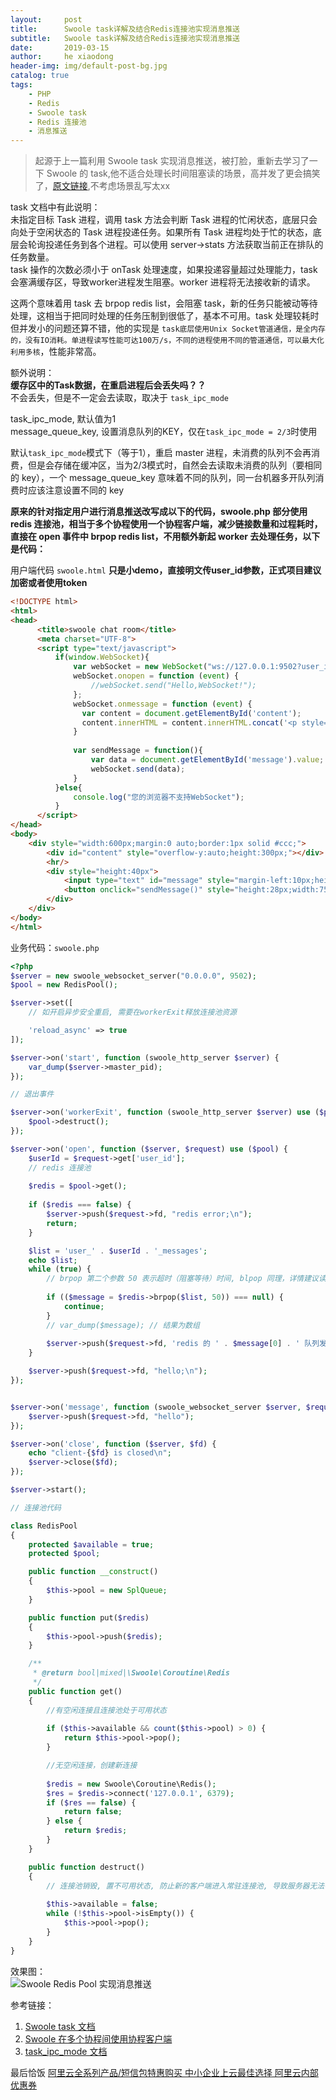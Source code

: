 ```yaml
---
layout:     post
title:      Swoole task详解及结合Redis连接池实现消息推送
subtitle:   Swoole task详解及结合Redis连接池实现消息推送
date:       2019-03-15
author:     he xiaodong
header-img: img/default-post-bg.jpg
catalog: true
tags:
    - PHP
    - Redis
    - Swoole task
    - Redis 连接池
    - 消息推送
---
```


> 起源于上一篇利用 Swoole task 实现消息推送，被打脸，重新去学习了一下 Swoole 的 task,他不适合处理长时间阻塞读的场景，高并发了更会搞笑了，[原文链接](https://alpha2016.github.io/2019/02/21/PHP,Swoole-task,Redis-list%E6%B6%88%E6%81%AF%E6%8E%A8%E9%80%81%E8%BF%9B%E9%98%B6%E7%89%88/),不考虑场景乱写太xx

task 文档中有此说明：<br />
未指定目标 Task 进程，调用 task 方法会判断 Task 进程的忙闲状态，底层只会向处于空闲状态的 Task 进程投递任务。如果所有 Task 进程均处于忙的状态，底层会轮询投递任务到各个进程。可以使用 server->stats 方法获取当前正在排队的任务数量。<br />
task 操作的次数必须小于 onTask 处理速度，如果投递容量超过处理能力，task会塞满缓存区，导致worker进程发生阻塞。worker 进程将无法接收新的请求。<br />

这两个意味着用 task 去 brpop redis list，会阻塞 task，新的任务只能被动等待处理，这相当于把同时处理的任务压制到很低了，基本不可用。task 处理较耗时但并发小的问题还算不错，他的实现是 `task底层使用Unix Socket管道通信，是全内存的，没有IO消耗。单进程读写性能可达100万/s，不同的进程使用不同的管道通信，可以最大化利用多核`，性能非常高。

额外说明：<br />
**缓存区中的Task数据，在重启进程后会丢失吗？？**<br />
不会丢失，但是不一定会去读取，取决于 `task_ipc_mode`

task_ipc_mode,  默认值为1 <br />
message_queue_key, 设置消息队列的KEY，仅在`task_ipc_mode = 2/3`时使用

默认`task_ipc_mode`模式下（等于1），重启 master 进程，未消费的队列不会再消费，但是会存储在缓冲区，当为2/3模式时，自然会去读取未消费的队列（要相同的 key），一个 message_queue_key 意味着不同的队列，同一台机器多开队列消费时应该注意设置不同的 key <br />

**原来的针对指定用户进行消息推送改写成以下的代码，swoole.php 部分使用 redis 连接池，相当于多个协程使用一个协程客户端，减少链接数量和过程耗时，直接在 open 事件中 brpop redis list，不用额外新起 worker 去处理任务，以下是代码：**

用户端代码  `swoole.html`
**只是小demo，直接明文传user_id参数，正式项目建议加密或者使用token** <br />
```html
<!DOCTYPE html>
<html>
<head>
      <title>swoole chat room</title>
      <meta charset="UTF-8">
      <script type="text/javascript">
          if(window.WebSocket){
              var webSocket = new WebSocket("ws://127.0.0.1:9502?user_id=" + parseInt(Math.random()*1000,10)+1);
              webSocket.onopen = function (event) {
                  //webSocket.send("Hello,WebSocket!"); 
              };
              webSocket.onmessage = function (event) {
                var content = document.getElementById('content');
                content.innerHTML = content.innerHTML.concat('<p style="margin-left:20px;height:20px;line-height:20px;">'+event.data+'</p>');
              }
              
              var sendMessage = function(){
                  var data = document.getElementById('message').value;
                  webSocket.send(data);
              }
          }else{
              console.log("您的浏览器不支持WebSocket");
          }
      </script>
</head>
<body>
    <div style="width:600px;margin:0 auto;border:1px solid #ccc;">
        <div id="content" style="overflow-y:auto;height:300px;"></div>
        <hr/>
        <div style="height:40px">
            <input type="text" id="message" style="margin-left:10px;height:25px;width:450px;">
            <button onclick="sendMessage()" style="height:28px;width:75px;">发送</button>
        </div>
    </div>
</body>
</html>
```

业务代码：`swoole.php` <br />
```php
<?php
$server = new swoole_websocket_server("0.0.0.0", 9502); 
$pool = new RedisPool();

$server->set([
    // 如开启异步安全重启, 需要在workerExit释放连接池资源

    'reload_async' => true
]);

$server->on('start', function (swoole_http_server $server) {
    var_dump($server->master_pid);
});

// 退出事件

$server->on('workerExit', function (swoole_http_server $server) use ($pool) {
    $pool->destruct();
});

$server->on('open', function ($server, $request) use ($pool) {
    $userId = $request->get['user_id'];
    // redis 连接池
    
    $redis = $pool->get();
    
    if ($redis === false) {
        $server->push($request->fd, "redis error;\n");
        return;
    }

    $list = 'user_' . $userId . '_messages';
    echo $list;
    while (true) {
        // brpop 第二个参数 50 表示超时（阻塞等待）时间, blpop 同理，详情建议读文档,对应的 redis 操作是 rpush/lpush key content
        
        if (($message = $redis->brpop($list, 50)) === null) {
            continue;
        }
        // var_dump($message); // 结果为数组
        
        $server->push($request->fd, 'redis 的 ' . $message[0] . ' 队列发送消息:' . $message[1]);
    }

    $server->push($request->fd, "hello;\n");
});


$server->on('message', function (swoole_websocket_server $server, $request) {
    $server->push($request->fd, "hello");
});

$server->on('close', function ($server, $fd) {
    echo "client-{$fd} is closed\n";
    $server->close($fd);
});

$server->start();

// 连接池代码

class RedisPool
{
    protected $available = true;
    protected $pool;

    public function __construct()
    {
        $this->pool = new SplQueue;
    }

    public function put($redis)
    {
        $this->pool->push($redis);
    }

    /**
     * @return bool|mixed|\Swoole\Coroutine\Redis
     */
    public function get()
    {
        //有空闲连接且连接池处于可用状态
        
        if ($this->available && count($this->pool) > 0) {
            return $this->pool->pop();
        }

        //无空闲连接，创建新连接
        
        $redis = new Swoole\Coroutine\Redis();
        $res = $redis->connect('127.0.0.1', 6379);
        if ($res == false) {
            return false;
        } else {
            return $redis;
        }
    }

    public function destruct()
    {
        // 连接池销毁, 置不可用状态, 防止新的客户端进入常驻连接池, 导致服务器无法平滑退出
        
        $this->available = false;
        while (!$this->pool->isEmpty()) {
            $this->pool->pop();
        }
    }
}

```

效果图：<br />
![Swoole Redis Pool 实现消息推送](https://alpha2016.github.io/img/2019-03-15-swoole-redis-pool-demo.jpg "Swoole Redis Pool 实现消息推送")

参考链接：
1. [Swoole task 文档](https://wiki.swoole.com/wiki/page/134.html "Swoole task文档")
2. [Swoole 在多个协程间使用协程客户端](https://wiki.swoole.com/wiki/page/852.html "Swoole 在多个协程间使用协程客户端")
3. [task_ipc_mode 文档](https://wiki.swoole.com/wiki/page/296.html "task_ipc_mode 文档")


最后恰饭 [阿里云全系列产品/短信包特惠购买 中小企业上云最佳选择 阿里云内部优惠券](https://www.aliyun.com/minisite/goods?userCode=0amqgcs9)
